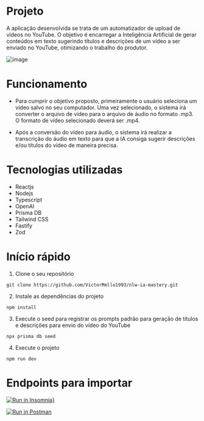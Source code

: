 # Projeto
A aplicação desenvolvida se trata de um automatizador de upload de vídeos no YouTube. O objetivo é encarregar a Inteligência Artificial de gerar conteúdos em texto sugerindo títulos e descrições de um vídeo a ser enviado no YouTube, otimizando o trabalho do produtor. 

![image](https://github.com/VictorMello1993/nlw-ia-mastery/assets/35710766/a6207db7-910c-414b-8951-bc627d0d8906)




# Funcionamento
- Para cumprir o objetivo proposto, primeiramente o usuário seleciona um vídeo salvo no seu computador. Uma vez selecionado, o sistema irá converter o arquivo de vídeo para o arquivo de áudio no formato .mp3. O formato de vídeo selecionado deverá ser .mp4.
  
- Após a conversão do vídeo para áudio, o sistema irá realizar a transcrição do áudio em texto para que a IA consiga sugerir descrições e/ou títulos do vídeo de maneira precisa.

# Tecnologias utilizadas
- Reactjs
- Nodejs
- Typescript
- OpenAI
- Prisma DB
- Tailwind CSS
- Fastify
- Zod

# Início rápido
1.  Clone o seu repositório 
```
git clone https://github.com/VictorMello1993/nlw-ia-mastery.git
```

2. Instale as dependências do projeto
```
npm install
```

3. Execute o seed para registrar os prompts padrão para geração de títulos e descrições para envio do vídeo do YouTube
```
npx prisma db seed
```

4. Execute o projeto
```
npm run dev
```

# Endpoints para importar
[![Run in Insomnia}](https://insomnia.rest/images/run.svg)](https://insomnia.rest/run/?label=NLW%20IA%20Mastery&uri=https%3A%2F%2Fgist.githubusercontent.com%2FVictorMello1993%2F7bcbe0b304929792e5f995e8da0900cd%2Fraw%2F5b8aac1937ff37ecf55b53e8dd7e897925ac87e6%2FInsomnia_2023-09-24.json)


[![Run in Postman](https://run.pstmn.io/button.svg)](https://app.getpostman.com/run-collection/14680146-7d985ba3-7a04-4bd2-9368-cd4019a8ab27?action=collection%2Ffork&source=rip_markdown&collection-url=entityId%3D14680146-7d985ba3-7a04-4bd2-9368-cd4019a8ab27%26entityType%3Dcollection%26workspaceId%3D08f9f37b-6d23-473a-8290-857c03b08b5c#?env%5BNew%20Environment%5D=W3sia2V5IjoiYmFzZVVybCIsInZhbHVlIjoiaHR0cDovL2xvY2FsaG9zdDozMzMzIiwiZW5hYmxlZCI6dHJ1ZSwidHlwZSI6ImRlZmF1bHQifV0=)
